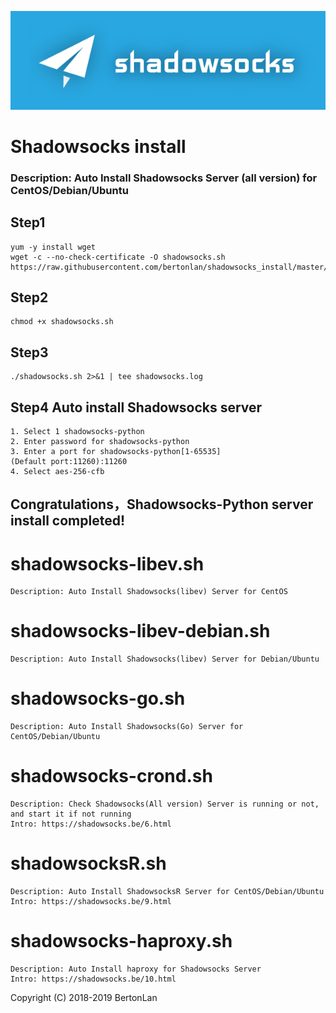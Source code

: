 ![Shadowsocks](https://github.com/BertonLan/shadowsocks_install/raw/master/shadowsocks.png)
# Shadowsocks install
### Description: Auto Install Shadowsocks Server (all version) for CentOS/Debian/Ubuntu
## Step1
```
yum -y install wget
wget -c --no-check-certificate -O shadowsocks.sh https://raw.githubusercontent.com/bertonlan/shadowsocks_install/master/shadowsocks.sh
```
## Step2
```
chmod +x shadowsocks.sh
```
## Step3
```
./shadowsocks.sh 2>&1 | tee shadowsocks.log
```
## Step4 Auto install Shadowsocks server
```
1. Select 1 shadowsocks-python
2. Enter password for shadowsocks-python
3. Enter a port for shadowsocks-python[1-65535]  
(Default port:11260):11260
4. Select aes-256-cfb
```
## Congratulations，Shadowsocks-Python server install completed!  
# shadowsocks-libev.sh
``` 
Description: Auto Install Shadowsocks(libev) Server for CentOS
```
# shadowsocks-libev-debian.sh
``` 
Description: Auto Install Shadowsocks(libev) Server for Debian/Ubuntu
```
# shadowsocks-go.sh
``` 
Description: Auto Install Shadowsocks(Go) Server for CentOS/Debian/Ubuntu
```
# shadowsocks-crond.sh
``` 
Description: Check Shadowsocks(All version) Server is running or not, and start it if not running
Intro: https://shadowsocks.be/6.html
```
# shadowsocksR.sh
``` 
Description: Auto Install ShadowsocksR Server for CentOS/Debian/Ubuntu
Intro: https://shadowsocks.be/9.html
``` 
# shadowsocks-haproxy.sh
``` 
Description: Auto Install haproxy for Shadowsocks Server
Intro: https://shadowsocks.be/10.html
``` 
Copyright (C) 2018-2019 BertonLan
